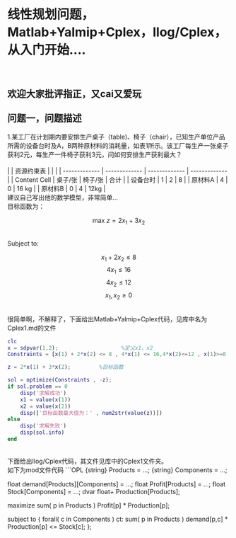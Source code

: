 线性规划问题，Matlab+Yalmip+Cplex，Ilog/Cplex，从入门开始....<br>
==
<br>

欢迎大家批评指正，又cai又爱玩  
<br>
问题一，问题描述<br>
--
1.某工厂在计划期内要安排生产桌子（table)、椅子（chair），已知生产单位产品所需的设备台时及A，B两种原材料的消耗量，如表1所示。该工厂每生产一张桌子获利2元，每生产一件椅子获利3元，问如何安排生产获利最大？
<br>
<br>
|    | 资源约束表 |    |   |
| ------------- | ------------- | ------------- | ------------- |
| Content Cell  | 桌子/张  | 椅子/张  | 合计  |
| 设备台时  | 1  | 2  | 8  |
| 原材料A  | 4  | 0  | 16 kg |
| 原材料B  | 0  | 4  | 12kg  |
<br>
建议自己写出他的数学模型，非常简单...
<br>
目标函数为：

$$
\text{max } z = 2x_1 + 3x_2
$$

<br>
Subject to:

$$
x_1 + 2x_2 \leq 8
$$
$$
4x_1 \leq 16
$$
$$
4x_2 \leq 12
$$
$$
x_1, x_2 \geq 0
$$

<br>
很简单啊，不解释了，下面给出Matlab+Yalmip+Cplex代码，见库中名为Cplex1.md的文件
<br>

```matlab
clc
x = sdpvar(1,2);                    %定义x1，x2
Constraints = [x(1) + 2*x(2) <= 8 , 4*x(1) <= 16,4*x(2)<=12 , x(1)>=0 , x(2) >= 0];   %约束条件

z = 2*x(1) + 3*x(2);         %目标函数

sol = optimize(Constraints , -z);
if sol.problem == 0
    disp('求解成功')
    x1 = value(x(1))
    x2 = value(x(2))
    disp(['目标函数最大值为：' , num2str(value(z))])
else
    disp('求解失败')
    disp(sol.info)
end
```
<br>
下面给出Ilog/Cplex代码，其文件见库中的Cplex1文件夹。<br>
如下为mod文件代码
```OPL
{string} Products = ...;
{string} Components = ...;

float demand[Products][Components] = ...;
float Profit[Products] = ...;
float Stock[Components] = ...;
dvar float+ Production[Products];

maximize
  sum( p in Products ) 
    Profit[p] * Production[p];
    
subject to {
  forall( c in Components )
    ct:
      sum( p in Products ) 
        demand[p,c] * Production[p] <= Stock[c];
};
```





